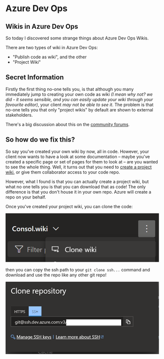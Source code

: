 # Azure Dev Ops

## Wikis in Azure Dev Ops

So today I discovered some strange things about Azure Dev Ops Wikis.

There are two types of wiki in Azure Dev Ops:

* "Publish code as wiki", and the other
* "Project Wiki"

## Secret Information

Firstly the first thing no-one tells you, is that although you many immediately jump to creating your own code as wiki *(I mean why not? we did - it seems sensible, and you can easily update your wiki through your favourite editor)*, your client *may not be able to see it*. The problem is that no-one tells you that only "project wikis" by default are shown to external stakeholders. 

There's a big discussion about this on the [community forums](https://developercommunity.visualstudio.com/idea/365939/allow-stakeholders-to-view-wikis-published-from-co.html).

## So how do we fix this?

So say you've created your own wiki by now, all in code. However, your client now wants to have a look at some documentation – maybe you've created a specific page or set of pages for them to look at – are you wanted to see the whole thing. Well, it turns out that you need to [create a project wiki](https://docs.microsoft.com/en-us/azure/devops/project/wiki/wiki-create-repo?view=azure-devops&tabs=browser), or give them collaborator access to your code repo.

However, what I found is that you can actually create a project wiki, but what no one tells you is that you can download that as code! The only difference is that you don't house it in your own repo. Azure will create a repo on your behalf. 

Once you've created your project wiki, you can clone the code:

![clone wiki](images/01%20wikiw.png)

then you can copy the ssh path to your `git clone ssh...` command and download and use the repo like any other git repo!

![download](images/02%20wikiw.png)